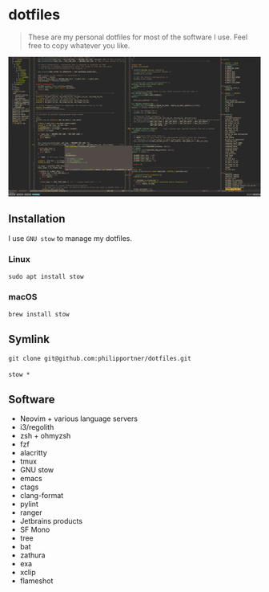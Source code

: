 # dotfiles
> These are my personal dotfiles for most of the software I use. Feel free to copy whatever you like.

![Terminal with Tmux and Vim.](screen.png "Terminal with Tmux and Neovim.")

## Installation
I use `GNU stow` to manage my dotfiles.

### Linux

    sudo apt install stow

### macOS

    brew install stow

## Symlink

    git clone git@github.com:philipportner/dotfiles.git

    stow *

## Software
- Neovim + various language servers
- i3/regolith
- zsh + ohmyzsh
- fzf
- alacritty
- tmux
- GNU stow
- emacs
- ctags
- clang-format
- pylint
- ranger
- Jetbrains products
- SF Mono
- tree
- bat
- zathura
- exa
- xclip
- flameshot

